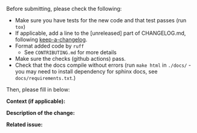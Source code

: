 Before submitting, please check the following:

- Make sure you have tests for the new code and that test passes (run `tox`)
- If applicable, add a line to the [unreleased] part of CHANGELOG.md, following [keep-a-changelog](https://keepachangelog.com/en/1.0.0/).
- Format added code by `ruff`
  - See `CONTRIBUTING.md` for more details
- Make sure the checks (github actions) pass.
- Check that the docs compile without errors (run `make html` in `./docs/` - you may need to install dependency for sphinx docs, see `docs/requirements.txt`.)

Then, please fill in below:

**Context (if applicable):**

**Description of the change:**

**Related issue:**
